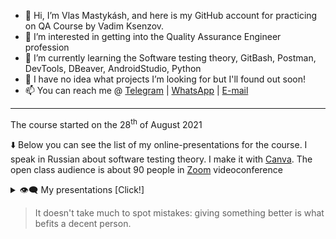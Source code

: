 - 👋 Hi, I’m Vlas Mastykásh, and here is my GitHub account for practicing on QA Course by Vadim Ksenzov.
- 👀 I’m interested in getting into the Quality Assurance Engineer profession
- 🌱 I’m currently learning the Software testing theory, GitBash, Postman, DevTools, DBeaver, AndroidStudio, Python
- 💞️ I have no idea what projects I’m looking for but I'll found out soon!
- 📫 You can reach me @ [Telegram](https://t.me/v_las) | [WhatsApp](https://wa.me/79136198392) | [E-mail](mailto:mastykash.vlas@gmail.com)
<!---
v-las/v-las is a ✨ special ✨ repository because its `README.md` (this file) appears on your GitHub profile.
You can click the Preview link to take a look at your cringes.
--->
---
The course started on the 28<sup>th</sup> of August 2021

⬇️ Below you can see the list of my online-presentations for the course. I speak in Russian about software testing theory. I make it with [Canva](https://www.canva.com/). The open class audience is about 90 people in [Zoom](https://zoom.us/) videoconference
<details>
<summary>👁️‍🗨️ My presentations [Click!]</summary>
  
  [Watch on YouTube](https://youtu.be/~) | [Download .pdf from GitHub](https://github.com/v-las/v-las/files/7404404/vlas_pres_04.pdf)
  ---
  <a href="https://youtu.be/~">
		<img src="https://img.youtube.com/vi/~/maxresdefault.jpg" alt="Presentation" style="width:70%;height:70%;">
  </a>

  ---
  
  [Watch on YouTube](https://youtu.be/d-oARrPWlhk) | [Download .pdf from GitHub](https://github.com/v-las/v-las/files/7358965/vlas_pres_03.pdf)
  ---
  <a href="https://youtu.be/d-oARrPWlhk">
		<img src="https://img.youtube.com/vi/d-oARrPWlhk/maxresdefault.jpg" alt="Presentation" style="width:70%;height:70%;">
  </a>
  
  ---
  
  [Watch on YouTube](https://youtu.be/9rS_QANhGXQ) | [Download .pdf from GitHub](https://github.com/v-las/v-las/files/7339725/vlas_pres_02.pdf)
  ---
  <a href="https://youtu.be/9rS_QANhGXQ">
		<img src="https://img.youtube.com/vi/9rS_QANhGXQ/maxresdefault.jpg" alt="Presentation" style="width:70%;height:70%;">
  </a>
  
  ---
  
  [Watch on YouTube](https://youtu.be/P_t3Dbd9S-o) | [Download .pdf from GitHub](https://github.com/v-las/v-las/files/7339694/vlas_pres_01.pdf)
  ---
  <a href="https://youtu.be/P_t3Dbd9S-o">
		<img src="https://img.youtube.com/vi/P_t3Dbd9S-o/maxresdefault.jpg" alt="Presentation" style="width:70%;height:70%;">
  </a>
	
</details>

> It doesn't take much to spot mistakes: giving something better is what befits a decent person.
